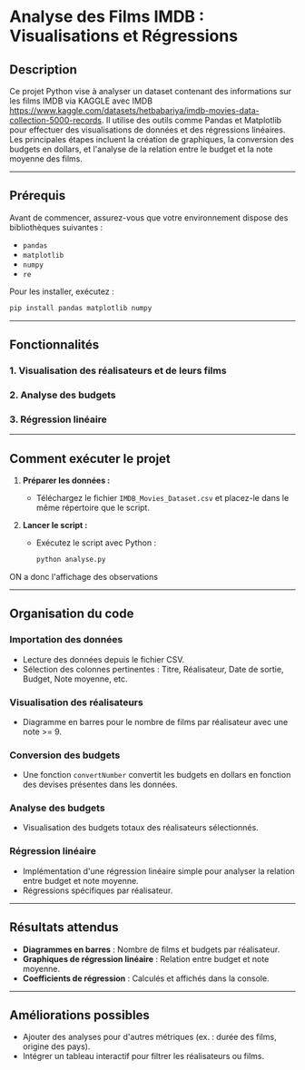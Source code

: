 # Analyse des Films IMDB : Visualisations et Régressions

## Description

Ce projet Python vise à analyser un dataset contenant des informations sur les films IMDB via KAGGLE avec IMDB https://www.kaggle.com/datasets/hetbabariya/imdb-movies-data-collection-5000-records. Il utilise des outils comme Pandas et Matplotlib pour effectuer des visualisations de données et des régressions linéaires. Les principales étapes incluent la création de graphiques, la conversion des budgets en dollars, et l'analyse de la relation entre le budget et la note moyenne des films.

---

## Prérequis

Avant de commencer, assurez-vous que votre environnement dispose des bibliothèques suivantes :

- `pandas`
- `matplotlib`
- `numpy`
- `re`

Pour les installer, exécutez :
```bash
pip install pandas matplotlib numpy
```

---

## Fonctionnalités

### 1. Visualisation des réalisateurs et de leurs films


### 2. Analyse des budgets


### 3. Régression linéaire


---

## Comment exécuter le projet

1. **Préparer les données :**
   - Téléchargez le fichier `IMDB_Movies_Dataset.csv` et placez-le dans le même répertoire que le script.

2. **Lancer le script :**
   - Exécutez le script avec Python :
     ```bash
     python analyse.py
     ```
ON a donc l'affichage des observations

---

## Organisation du code

### Importation des données
- Lecture des données depuis le fichier CSV.
- Sélection des colonnes pertinentes : Titre, Réalisateur, Date de sortie, Budget, Note moyenne, etc.

### Visualisation des réalisateurs
- Diagramme en barres pour le nombre de films par réalisateur avec une note >= 9.

### Conversion des budgets
- Une fonction `convertNumber` convertit les budgets en dollars en fonction des devises présentes dans les données.

### Analyse des budgets
- Visualisation des budgets totaux des réalisateurs sélectionnés.

### Régression linéaire
- Implémentation d'une régression linéaire simple pour analyser la relation entre budget et note moyenne.
- Régressions spécifiques par réalisateur.

---

## Résultats attendus

- **Diagrammes en barres** : Nombre de films et budgets par réalisateur.
- **Graphiques de régression linéaire** : Relation entre budget et note moyenne.
- **Coefficients de régression** : Calculés et affichés dans la console.

---

## Améliorations possibles

- Ajouter des analyses pour d'autres métriques (ex. : durée des films, origine des pays).
- Intégrer un tableau interactif pour filtrer les réalisateurs ou films.
